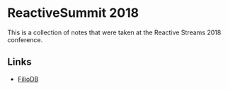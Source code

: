 # ReactiveSummit 2018

This is a collection of notes that were taken at the Reactive Streams 2018 conference.

## Links

 * [FilioDB](FilioDB)

